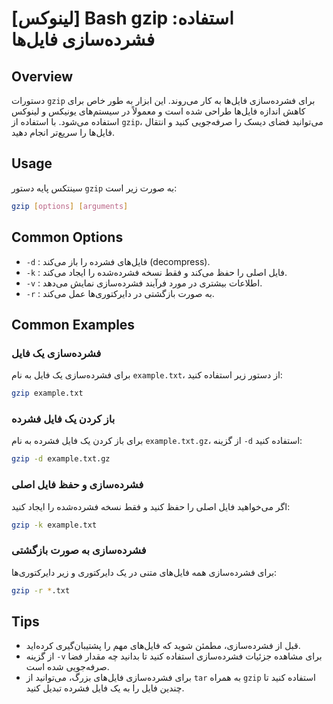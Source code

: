 # [لینوکس] Bash gzip استفاده: فشرده‌سازی فایل‌ها

## Overview
دستورات `gzip` برای فشرده‌سازی فایل‌ها به کار می‌روند. این ابزار به طور خاص برای کاهش اندازه فایل‌ها طراحی شده است و معمولاً در سیستم‌های یونیکس و لینوکس استفاده می‌شود. با استفاده از `gzip`، می‌توانید فضای دیسک را صرفه‌جویی کنید و انتقال فایل‌ها را سریع‌تر انجام دهید.

## Usage
سینتکس پایه دستور `gzip` به صورت زیر است:

```bash
gzip [options] [arguments]
```

## Common Options
- `-d` : فایل‌های فشرده را باز می‌کند (decompress).
- `-k` : فایل اصلی را حفظ می‌کند و فقط نسخه فشرده‌شده را ایجاد می‌کند.
- `-v` : اطلاعات بیشتری در مورد فرآیند فشرده‌سازی نمایش می‌دهد.
- `-r` : به صورت بازگشتی در دایرکتوری‌ها عمل می‌کند.

## Common Examples
### فشرده‌سازی یک فایل
برای فشرده‌سازی یک فایل به نام `example.txt`، از دستور زیر استفاده کنید:

```bash
gzip example.txt
```

### باز کردن یک فایل فشرده
برای باز کردن یک فایل فشرده به نام `example.txt.gz`، از گزینه `-d` استفاده کنید:

```bash
gzip -d example.txt.gz
```

### فشرده‌سازی و حفظ فایل اصلی
اگر می‌خواهید فایل اصلی را حفظ کنید و فقط نسخه فشرده‌شده را ایجاد کنید:

```bash
gzip -k example.txt
```

### فشرده‌سازی به صورت بازگشتی
برای فشرده‌سازی همه فایل‌های متنی در یک دایرکتوری و زیر دایرکتوری‌ها:

```bash
gzip -r *.txt
```

## Tips
- قبل از فشرده‌سازی، مطمئن شوید که فایل‌های مهم را پشتیبان‌گیری کرده‌اید.
- از گزینه `-v` برای مشاهده جزئیات فشرده‌سازی استفاده کنید تا بدانید چه مقدار فضا صرفه‌جویی شده است.
- برای فشرده‌سازی فایل‌های بزرگ، می‌توانید از `tar` به همراه `gzip` استفاده کنید تا چندین فایل را به یک فایل فشرده تبدیل کنید.